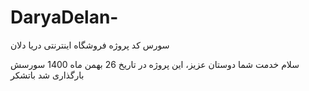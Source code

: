 # DaryaDelan-
سورس کد پروژه فروشگاه اینترنتی دریا دلان

سلام خدمت شما دوستان عزیز، این پروژه در تاریخ 26 بهمن ماه 1400 سورسش بارگذاری شد
باتشکر 
